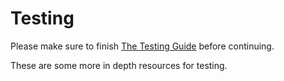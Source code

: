 # Testing

Please make sure to finish [The Testing Guide](/guide/testing.html) before continuing.

These are some more in depth resources for testing.

